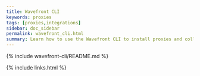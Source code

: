 ```yaml
---
title: Wavefront CLI
keywords: proxies
tags: [proxies,integrations]
sidebar: doc_sidebar
permalink: wavefront_cli.html
summary: Learn how to use the Wavefront CLI to install proxies and collector agents and configure integrations.
---
```


{% include wavefront-cli/README.md %}

{% include links.html %}

